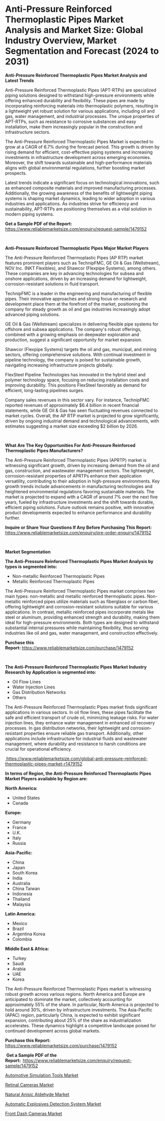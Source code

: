 <p><h1>Anti-Pressure Reinforced Thermoplastic Pipes Market Analysis and Market Size: Global Industry Overview, Market Segmentation and Forecast (2024 to 2031)</h1></p><p><strong>Anti-Pressure Reinforced Thermoplastic Pipes Market Analysis and Latest Trends</strong></p>
<p><p>Anti-Pressure Reinforced Thermoplastic Pipes (APT-RTPs) are specialized piping solutions designed to withstand high-pressure environments while offering enhanced durability and flexibility. These pipes are made by incorporating reinforcing materials into thermoplastic polymers, resulting in a lightweight yet robust solution for various applications, including oil and gas, water management, and industrial processes. The unique properties of APT-RTPs, such as resistance to corrosive substances and easy installation, make them increasingly popular in the construction and infrastructure sectors.</p><p>The Anti-Pressure Reinforced Thermoplastic Pipes Market is expected to grow at a CAGR of 6.7% during the forecast period. This growth is driven by rising demand for efficient, cost-effective piping systems and increasing investments in infrastructure development across emerging economies. Moreover, the shift towards sustainable and high-performance materials aligns with global environmental regulations, further boosting market prospects. </p><p>Latest trends indicate a significant focus on technological innovations, such as enhanced composite materials and improved manufacturing processes. Additionally, the growing awareness of the benefits of lightweight piping systems is shaping market dynamics, leading to wider adoption in various industries and applications. As industries strive for efficiency and sustainability, APT-RTPs are positioning themselves as a vital solution in modern piping systems.</p></p>
<p><strong>Get a Sample PDF of the Report:&nbsp;</strong> <a href="https://www.reliablemarketsize.com/enquiry/request-sample/1479152?utm_campaign=1105&utm_medium=2&utm_source=Github&utm_content=ia&utm_term=28092024&utm_id=anti-pressure-reinforced-thermoplastic-pipes">https://www.reliablemarketsize.com/enquiry/request-sample/1479152</a></p>
<p>&nbsp;</p>
<p><strong>Anti-Pressure Reinforced Thermoplastic Pipes Major Market Players</strong></p>
<p><p>The Anti-Pressure Reinforced Thermoplastic Pipes (AP RTP) market features prominent players such as TechnipFMC, GE Oil & Gas (Wellstream), NOV Inc. (NKT Flexibles), and Shawcor (Flexpipe Systems), among others. These companies are key in advancing technologies for subsea and onshore applications, driven by an increasing demand for lightweight, corrosion-resistant solutions in fluid transport.</p><p>TechnipFMC is a leader in the engineering and manufacturing of flexible pipes. Their innovative approaches and strong focus on research and development place them at the forefront of the market, positioning the company for steady growth as oil and gas industries increasingly adopt advanced piping solutions.</p><p>GE Oil & Gas (Wellstream) specializes in delivering flexible pipe systems for offshore and subsea applications. The company's robust offerings, combined with a growing emphasis on deepwater exploration and production, suggest a significant opportunity for market expansion.</p><p>Shawcor (Flexpipe Systems) targets the oil and gas, municipal, and mining sectors, offering comprehensive solutions. With continual investment in pipeline technology, the company is poised for sustainable growth, navigating increasing infrastructure projects globally.</p><p>FlexSteel Pipeline Technologies has innovated in the hybrid steel and polymer technology space, focusing on reducing installation costs and improving durability. This positions FlexSteel favorably as demand for efficient, long-lasting pipelines surges.</p><p>Company sales revenues in this sector vary. For instance, TechnipFMC reported revenues of approximately $6.4 billion in recent financial statements, while GE Oil & Gas has seen fluctuating revenues connected to market cycles. Overall, the AP RTP market is projected to grow significantly, driven by ongoing industrial demand and technological advancements, with estimates suggesting a market size exceeding $2 billion by 2026.</p></p>
<p>&nbsp;</p>
<p><strong>What Are The Key Opportunities For Anti-Pressure Reinforced Thermoplastic Pipes Manufacturers?</strong></p>
<p><p>The Anti-Pressure Reinforced Thermoplastic Pipes (APRTP) market is witnessing significant growth, driven by increasing demand from the oil and gas, construction, and wastewater management sectors. The lightweight, corrosion-resistant properties of APRTPs enhance their application versatility, contributing to their adoption in high-pressure environments. Key growth trends include advancements in manufacturing technologies and heightened environmental regulations favoring sustainable materials. The market is projected to expand with a CAGR of around 7% over the next five years, fueled by infrastructure investments and the shift towards durable, efficient piping solutions. Future outlook remains positive, with innovative product developments expected to enhance performance and durability further.</p></p>
<p><strong>Inquire or Share Your Questions If Any Before Purchasing This Report:</strong> <a href="https://www.reliablemarketsize.com/enquiry/pre-order-enquiry/1479152?utm_campaign=1105&utm_medium=2&utm_source=Github&utm_content=ia&utm_term=28092024&utm_id=anti-pressure-reinforced-thermoplastic-pipes">https://www.reliablemarketsize.com/enquiry/pre-order-enquiry/1479152</a></p>
<p>&nbsp;</p>
<p><strong>Market Segmentation</strong></p>
<p><strong>The Anti-Pressure Reinforced Thermoplastic Pipes Market Analysis by types is segmented into:</strong></p>
<p><ul><li>Non-metallic Reinforced Thermoplastic Pipes</li><li>Metallic Reinforced Thermoplastic Pipes</li></ul></p>
<p><p>The Anti-Pressure Reinforced Thermoplastic Pipes market comprises two main types: non-metallic and metallic reinforced thermoplastic pipes. Non-metallic reinforced pipes utilize materials such as fiberglass or carbon fiber, offering lightweight and corrosion-resistant solutions suitable for various applications. In contrast, metallic reinforced pipes incorporate metals like steel or aluminum, providing enhanced strength and durability, making them ideal for high-pressure environments. Both types are designed to withstand substantial internal pressures while maintaining flexibility, thus serving industries like oil and gas, water management, and construction effectively.</p></p>
<p><strong>Purchase this Report:&nbsp;</strong><a href="https://www.reliablemarketsize.com/purchase/1479152?utm_campaign=1105&utm_medium=2&utm_source=Github&utm_content=ia&utm_term=28092024&utm_id=anti-pressure-reinforced-thermoplastic-pipes">https://www.reliablemarketsize.com/purchase/1479152</a></p>
<p>&nbsp;</p>
<p><strong>The Anti-Pressure Reinforced Thermoplastic Pipes Market Industry Research by Application is segmented into:</strong></p>
<p><ul><li>Oil Flow Lines</li><li>Water Injection Lines</li><li>Gas Distribution Networks</li><li>Others</li></ul></p>
<p><p>The Anti-Pressure Reinforced Thermoplastic Pipes market finds significant applications in various sectors. In oil flow lines, these pipes facilitate the safe and efficient transport of crude oil, minimizing leakage risks. For water injection lines, they enhance water management in enhanced oil recovery processes. In gas distribution networks, their lightweight and corrosion-resistant properties ensure reliable gas transport. Additionally, other applications include infrastructure for industrial fluids and wastewater management, where durability and resistance to harsh conditions are crucial for operational efficiency.</p></p>
<p><a href="https://www.reliablemarketsize.com/global-anti-pressure-reinforced-thermoplastic-pipes-market-r1479152?utm_campaign=1105&utm_medium=2&utm_source=Github&utm_content=ia&utm_term=28092024&utm_id=anti-pressure-reinforced-thermoplastic-pipes">&nbsp;https://www.reliablemarketsize.com/global-anti-pressure-reinforced-thermoplastic-pipes-market-r1479152</a></p>
<p><strong>In terms of Region, the Anti-Pressure Reinforced Thermoplastic Pipes Market Players available by Region are:</strong></p>
<p>
    <p> <strong> North America: </strong>
        <ul>
            <li>United States</li>
            <li>Canada</li>
        </ul>
        </p> 
    <p> <strong> Europe: </strong>
        <ul>
            <li>Germany</li>
            <li>France</li>
            <li>U.K.</li>
            <li>Italy</li>
            <li>Russia</li>
        </ul>
        </p> 
    <p> <strong> Asia-Pacific: </strong>
        <ul>
            <li>China</li>
            <li>Japan</li>
            <li>South Korea</li>
            <li>India</li>
            <li>Australia</li>
            <li>China Taiwan</li>
            <li>Indonesia</li>
            <li>Thailand</li>
            <li>Malaysia</li>
        </ul>
        </p> 
    <p> <strong> Latin America: </strong>
        <ul>
            <li>Mexico</li>
            <li>Brazil</li>
            <li>Argentina Korea</li>
            <li>Colombia</li>
        </ul>
        </p> 
    <p> <strong> Middle East & Africa: </strong>
        <ul>
            <li>Turkey</li>
            <li>Saudi</li>
            <li>Arabia</li>
            <li>UAE</li>
            <li>Korea</li>
        </ul>
    </p>
    </p>
<p><p>The Anti-Pressure Reinforced Thermoplastic Pipes market is witnessing robust growth across various regions. North America and Europe are anticipated to dominate the market, collectively accounting for approximately 55% of the share. In particular, North America is projected to hold around 30%, driven by infrastructure investments. The Asia-Pacific (APAC) region, particularly China, is expected to exhibit significant expansion, contributing about 25% of the share as industrialization accelerates. These dynamics highlight a competitive landscape poised for continued development across global markets.</p></p>
<p><strong>Purchase this Report: </strong><a href="https://www.reliablemarketsize.com/purchase/1479152?utm_campaign=1105&utm_medium=2&utm_source=Github&utm_content=ia&utm_term=28092024&utm_id=anti-pressure-reinforced-thermoplastic-pipes">https://www.reliablemarketsize.com/purchase/1479152</a></p>
<p>&nbsp;<strong>Get a Sample PDF of the Report:&nbsp;&nbsp;</strong><a href="https://www.reliablemarketsize.com/enquiry/request-sample/1479152?utm_campaign=1105&utm_medium=2&utm_source=Github&utm_content=ia&utm_term=28092024&utm_id=anti-pressure-reinforced-thermoplastic-pipes">https://www.reliablemarketsize.com/enquiry/request-sample/1479152</a></p>
<p><strong></strong></p>
<p><p><a href="https://github.com/NorbertYates/Market-Research-Report-List-7/blob/main/automotive-simulation-tools-market.md?utm_campaign=1105&utm_medium=2&utm_source=Github&utm_content=ia&utm_term=28092024&utm_id=anti-pressure-reinforced-thermoplastic-pipes">Automotive Simulation Tools Market</a></p><p><a href="https://www.linkedin.com/pulse/market-leaders-laggards-global-retinal-cameras-trends-forecast-stzhe?trackingId=U2UvfjuwRyGczrvxULz9Qg%3D%3D&utm_campaign=1105&utm_medium=2&utm_source=Github&utm_content=ia&utm_term=28092024&utm_id=anti-pressure-reinforced-thermoplastic-pipes">Retinal Cameras Market</a></p><p><a href="https://issuu.com/reportprime-2/docs/natural-anisic-aldehyde-market-size_0e57548bc2bae8?utm_campaign=1105&utm_medium=2&utm_source=Github&utm_content=ia&utm_term=28092024&utm_id=anti-pressure-reinforced-thermoplastic-pipes">Natural Anisic Aldehyde Market</a></p><p><a href="https://issuu.com/reportprime-2/docs/automatic-explosives-detection-syst_11c4ca14fc203f?utm_campaign=1105&utm_medium=2&utm_source=Github&utm_content=ia&utm_term=28092024&utm_id=anti-pressure-reinforced-thermoplastic-pipes">Automatic Explosives Detection System Market</a></p><p><a href="https://www.linkedin.com/pulse/front-dash-cameras-market-segmentation-geographical-regions-ghzbe?trackingId=6Wi0ohvJTG6BMsmPbJVQog%3D%3D&utm_campaign=1105&utm_medium=2&utm_source=Github&utm_content=ia&utm_term=28092024&utm_id=anti-pressure-reinforced-thermoplastic-pipes">Front Dash Cameras Market</a></p></p>
